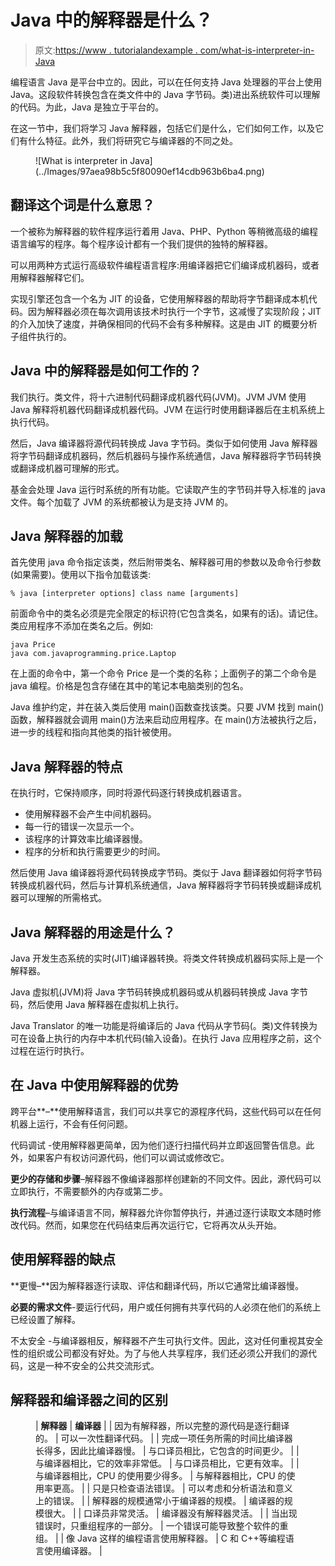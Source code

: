 # Java 中的解释器是什么？

> 原文:[https://www . tutorialandexample . com/what-is-interpreter-in-Java](https://www.tutorialandexample.com/what-is-interpreter-in-java)

编程语言 Java 是平台中立的。因此，可以在任何支持 Java 处理器的平台上使用 Java。这段软件转换包含在类文件中的 Java 字节码。类)进出系统软件可以理解的代码。为此，Java 是独立于平台的。

在这一节中，我们将学习 Java 解释器，包括它们是什么，它们如何工作，以及它们有什么特征。此外，我们将研究它与编译器的不同之处。

<figure class="wp-block-image">![What is interpreter in Java](../Images/97aea98b5c5f80090ef14cdb963b6ba4.png)</figure>

## 翻译这个词是什么意思？

一个被称为解释器的软件程序运行着用 Java、PHP、Python 等稍微高级的编程语言编写的程序。每个程序设计都有一个我们提供的独特的解释器。

可以用两种方式运行高级软件编程语言程序:用编译器把它们编译成机器码，或者用解释器解释它们。

实现引擎还包含一个名为 JIT 的设备，它使用解释器的帮助将字节翻译成本机代码。因为解释器必须在每次调用该技术时执行一个字节，这减慢了实现阶段；JIT 的介入加快了速度，并确保相同的代码不会有多种解释。这是由 JIT 的概要分析子组件执行的。

## Java 中的解释器是如何工作的？

我们执行。类文件，将十六进制代码翻译成机器代码(JVM)。JVM JVM 使用 Java 解释将机器代码翻译成机器代码。JVM 在运行时使用翻译器后在主机系统上执行代码。

然后，Java 编译器将源代码转换成 Java 字节码。类似于如何使用 Java 解释器将字节码翻译成机器码，然后机器码与操作系统通信，Java 解释器将字节码转换或翻译成机器可理解的形式。

基金会处理 Java 运行时系统的所有功能。它读取产生的字节码并导入标准的 java 文件。每个加载了 JVM 的系统都被认为是支持 JVM 的。

## Java 解释器的加载

首先使用 java 命令指定该类，然后附带类名、解释器可用的参数以及命令行参数(如果需要)。使用以下指令加载该类:

```
% java [interpreter options] class name [arguments]   
```

前面命令中的类名必须是完全限定的标识符(它包含类名，如果有的话)。请记住。类应用程序不添加在类名之后。例如:

```
java Price 
java com.javaprogramming.price.Laptop 
```

在上面的命令中，第一个命令 Price 是一个类的名称；上面例子的第二个命令是 java 编程。价格是包含存储在其中的笔记本电脑类别的包名。

Java 维护约定，并在装入类后使用 main()函数查找该类。只要 JVM 找到 main()函数，解释器就会调用 main()方法来启动应用程序。在 main()方法被执行之后，进一步的线程和指向其他类的指针被使用。

## Java 解释器的特点

在执行时，它保持顺序，同时将源代码逐行转换成机器语言。

*   使用解释器不会产生中间机器码。
*   每一行的错误一次显示一个。
*   该程序的计算效率比编译器慢。
*   程序的分析和执行需要更少的时间。

然后使用 Java 编译器将源代码转换成字节码。类似于 Java 翻译器如何将字节码转换成机器代码，然后与计算机系统通信，Java 解释器将字节码转换或翻译成机器可以理解的所需格式。

## Java 解释器的用途是什么？

Java 开发生态系统的实时(JIT)编译器转换。将类文件转换成机器码实际上是一个解释器。

Java 虚拟机(JVM)将 Java 字节码转换成机器码或从机器码转换成 Java 字节码，然后使用 Java 解释器在虚拟机上执行。

Java Translator 的唯一功能是将编译后的 Java 代码从字节码(。类)文件转换为可在设备上执行的内存中本机代码(输入设备)。在执行 Java 应用程序之前，这个过程在运行时执行。

## 在 Java 中使用解释器的优势

跨平台**–**使用解释语言，我们可以共享它的源程序代码，这些代码可以在任何机器上运行，不会有任何问题。

代码调试 -使用解释器更简单，因为他们逐行扫描代码并立即返回警告信息。此外，如果客户有权访问源代码，他们可以调试或修改它。

**更少的存储和步骤**–解释器不像编译器那样创建新的不同文件。因此，源代码可以立即执行，不需要额外的内存或第二步。

**执行流程**–与编译语言不同，解释器允许你暂停执行，并通过逐行读取文本随时修改代码。然而，如果您在代码结束后再次运行它，它将再次从头开始。

## 使用解释器的缺点

**更慢–**因为解释器逐行读取、评估和翻译代码，所以它通常比编译器慢。

**必要的需求文件**-要运行代码，用户或任何拥有共享代码的人必须在他们的系统上已经设置了解释。

不太安全 -与编译器相反，解释器不产生可执行文件。因此，这对任何重视其安全性的组织或公司都没有好处。为了与他人共享程序，我们还必须公开我们的源代码，这是一种不安全的公共交流形式。

## 解释器和编译器之间的区别

<figure class="wp-block-table">

| **解释器** | **编译器** |
| 因为有解释器，所以完整的源代码是逐行翻译的。 | 可以一次性翻译代码。 |
| 完成一项任务所需的时间比编译器长得多，因此比编译器慢。 | 与口译员相比，它包含的时间更少。 |
| 与编译器相比，它的效率非常低。 | 与口译员相比，它更有效率。 |
| 与编译器相比，CPU 的使用要少得多。 | 与解释器相比，CPU 的使用率更高。 |
| 只是只检查语法错误。 | 可以考虑和分析语法和意义上的错误。 |
| 解释器的规模通常小于编译器的规模。 | 编译器的规模很大。 |
| 口译员非常灵活。 | 编译器没有解释器灵活。 |
| 当出现错误时，只重组程序的一部分。 | 一个错误可能导致整个软件的重组。 |
| 像 Java 这样的编程语言使用解释器。 | C 和 C++等编程语言使用编译器。 |

</figure>